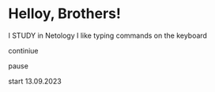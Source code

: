 # Helloy, Brothers!

I STUDY in Netology
I like typing commands on the keyboard

continiue

pause

start
13.09.2023
